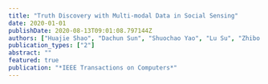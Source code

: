 ```yaml
---
title: "Truth Discovery with Multi-modal Data in Social Sensing"
date: 2020-01-01
publishDate: 2020-08-13T09:01:08.797144Z
authors: ["Huajie Shao", "Dachun Sun", "Shuochao Yao", "Lu Su", "Zhibo Wang", "Dongxin Liu", "Shengzhong Liu", "Lance Kaplan", "Tarek Abdelzaher"]
publication_types: ["2"]
abstract: ""
featured: true
publication: "*IEEE Transactions on Computers*"
---
```


